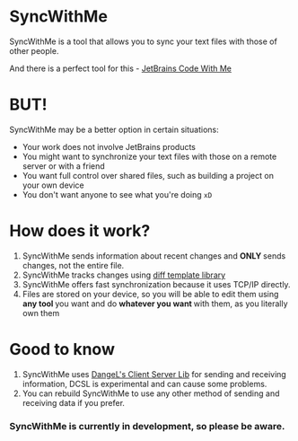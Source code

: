 # SyncWithMe
SyncWithMe is a tool that allows you to sync your text files with those of other people.

And there is a perfect tool for this - [JetBrains Code With Me](https://www.jetbrains.com/code-with-me/)

# BUT!
SyncWithMe may be a better option in certain situations:
* Your work does not involve JetBrains products
* You might want to synchronize your text files with those on a remote server or with a friend
* You want full control over shared files, such as building a project on your own device
* You don't want anyone to see what you're doing `xD`

# How does it work?
1. SyncWithMe sends information about recent changes and <b> ONLY </b> sends changes, not the entire file.
2. SyncWithMe tracks changes using [diff template library](https://github.com/cubicdaiya/dtl)
3. SyncWithMe offers fast synchronization because it uses TCP/IP directly.
4. Files are stored on your device, so you will be able to edit them using <b> any tool </b> you want and do <b> whatever you want </b> with them, as you literally own them

# Good to know
1. SyncWithMe uses [DangeL's Client Server Lib]() for sending and receiving information, DCSL is experimental and can cause some problems.
2. You can rebuild SyncWithMe to use any other method of sending and receiving data if you prefer.
### SyncWithMe is currently in development, so please be aware.
